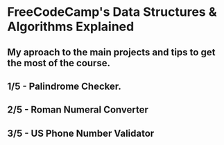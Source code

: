 # FreeCodeCamp's Data Structures & Algorithms Explained
## My aproach to the main projects and tips to get the most of the course.  

## 1/5 - Palindrome Checker.  

## 2/5 - Roman Numeral Converter

## 3/5 - US Phone Number Validator 
